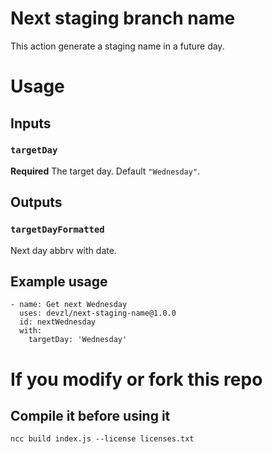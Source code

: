 # Next staging branch name

This action generate a staging name in a future day.

# Usage

## Inputs

### `targetDay`

**Required** The target day. Default `"Wednesday"`.

## Outputs

### `targetDayFormatted`

Next day abbrv with date.

## Example usage

```
- name: Get next Wednesday
  uses: devzl/next-staging-name@1.0.0
  id: nextWednesday
  with:
    targetDay: 'Wednesday'
```

# If you modify or fork this repo

## Compile it before using it

`ncc build index.js --license licenses.txt`